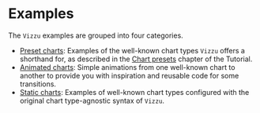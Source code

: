 # Examples

The `Vizzu` examples are grouped into four categories.

- [Preset charts](./presets/index.md): Examples of the well-known chart types
  `Vizzu` offers a shorthand for, as described in the
  [Chart presets](../tutorial/chart_presets.md) chapter of the Tutorial.
- [Animated charts](./animated/index.md): Simple animations from one well-known
  chart to another to provide you with inspiration and reusable code for some
  transitions.
- [Static charts](./static/index.md): Examples of well-known chart types
  configured with the original chart type-agnostic syntax of `Vizzu`.

